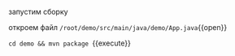запустим сборку

откроем файл `/root/demo/src/main/java/demo/App.java`{{open}}

`cd demo && mvn package `{{execute}}
